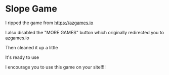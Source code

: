 # Slope Game

I ripped the game from https://azgames.io

I also disabled the "MORE GAMES" button which originally redirected you to azgames.io

Then cleaned it up a little

It's ready to use

I encourage you to use this game on your site!!!!
